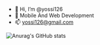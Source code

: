 - 👋 Hi, I’m @yossi126
- 👀 Mobile And Web Development
- 📫 yossi126@gmail.com

<!---
yossi126/yossi126 is a ✨ special ✨ repository because its `README.md` (this file) appears on your GitHub profile.
You can click the Preview link to take a look at your changes.
--->

![Anurag's GitHub stats](https://github-readme-stats.vercel.app/api?username=yossi126&show_icons=true&theme=radical)
